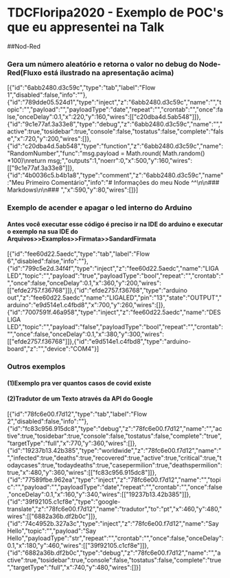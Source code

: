 # TDCFloripa2020 - Exemplo de POC's que eu appresentei na Talk

##Nod-Red


### Gera um número aleatório e retorna o valor no debug do Node-Red(Fluxo está ilustrado na apresentação acima)

[{"id":"6abb2480.d3c59c","type":"tab","label":"Flow 1","disabled":false,"info":""},{"id":"789dde05.524d1","type":"inject","z":"6abb2480.d3c59c","name":"","topic":"","payload":"","payloadType":"date","repeat":"","crontab":"","once":false,"onceDelay":0.1,"x":220,"y":160,"wires":[["c20dba4d.5ab548"]]},{"id":"9c1e77af.3a33e8","type":"debug","z":"6abb2480.d3c59c","name":"","active":true,"tosidebar":true,"console":false,"tostatus":false,"complete":"false","x":720,"y":200,"wires":[]},{"id":"c20dba4d.5ab548","type":"function","z":"6abb2480.d3c59c","name":"RandomNumber","func":"msg.payload = Math.round( Math.random() *100)\nreturn msg;","outputs":1,"noerr":0,"x":500,"y":160,"wires":[["9c1e77af.3a33e8"]]},{"id":"4b0036c5.b4b1a8","type":"comment","z":"6abb2480.d3c59c","name":"Meu Primeiro Comentário","info":"# Informações do meu Node ^^\n\n### Markdows\n\n### ","x":590,"y":80,"wires":[]}]


### Exemplo de acender e apagar o led interno do Arduino
#### Antes você executar esse código é preciso ir na IDE do arduino e executar o exemplo na sua IDE do Arquivos>>Examplos>>Firmata>>SandardFirmata

[{"id":"fee60d22.5aedc","type":"tab","label":"Flow 6","disabled":false,"info":""},{"id":"799c5e2d.34f4f","type":"inject","z":"fee60d22.5aedc","name":"LIGA LED","topic":"","payload":"true","payloadType":"bool","repeat":"","crontab":"","once":false,"onceDelay":0.1,"x":360,"y":200,"wires":[["efde2757.f36768"]]},{"id":"efde2757.f36768","type":"arduino out","z":"fee60d22.5aedc","name":"LIGALED","pin":"13","state":"OUTPUT","arduino":"e9d514e1.c4fbd8","x":700,"y":260,"wires":[]},{"id":"7007591f.46a958","type":"inject","z":"fee60d22.5aedc","name":"DESLIGA LED","topic":"","payload":"false","payloadType":"bool","repeat":"","crontab":"","once":false,"onceDelay":0.1,"x":380,"y":300,"wires":[["efde2757.f36768"]]},{"id":"e9d514e1.c4fbd8","type":"arduino-board","z":"","device":"COM4"}]


### Outros exemplos 
#### (1)Exemplo pra ver quantos casos de covid existe
#### (2)Tradutor de um Texto através da API do Google


[{"id":"78fc6e00.f7d12","type":"tab","label":"Flow 2","disabled":false,"info":""},{"id":"fc83c956.915dc8","type":"debug","z":"78fc6e00.f7d12","name":"","active":true,"tosidebar":true,"console":false,"tostatus":false,"complete":"true","targetType":"full","x":770,"y":360,"wires":[]},{"id":"19237b13.42b385","type":"worldwide","z":"78fc6e00.f7d12","name":"","infected":true,"deaths":true,"recovered":true,"active":true,"critical":true,"todaycases":true,"todaydeaths":true,"casepermilion":true,"deathspermilion":true,"x":480,"y":360,"wires":[["fc83c956.915dc8"]]},{"id":"77589fbe.962ea","type":"inject","z":"78fc6e00.f7d12","name":"","topic":"","payload":"","payloadType":"date","repeat":"","crontab":"","once":false,"onceDelay":0.1,"x":160,"y":340,"wires":[["19237b13.42b385"]]},{"id":"39f92105.c1cf8e","type":"google-translate","z":"78fc6e00.f7d12","name":"tradutor","to":"pt","x":460,"y":480,"wires":[["6882a36b.df2b0c"]]},{"id":"74c4952b.327a3c","type":"inject","z":"78fc6e00.f7d12","name":"Say Hello","topic":"","payload":"Say Hello","payloadType":"str","repeat":"","crontab":"","once":false,"onceDelay":0.1,"x":180,"y":460,"wires":[["39f92105.c1cf8e"]]},{"id":"6882a36b.df2b0c","type":"debug","z":"78fc6e00.f7d12","name":"","active":true,"tosidebar":true,"console":false,"tostatus":false,"complete":"true","targetType":"full","x":740,"y":480,"wires":[]}]








